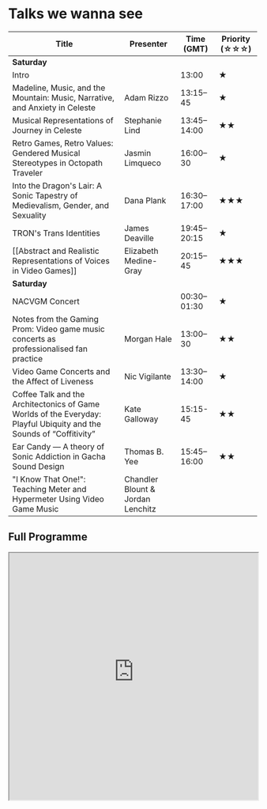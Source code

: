 # Talks we wanna see

| Title                                                                                                               | Presenter             | Time (GMT)  | Priority (☆☆☆) |
| ------------------------------------------------------------------------------------------------------------------- | --------------------- | ----------- | -------------- |
| **Saturday**                                                                                                        |                       |             |                |
| Intro                                                                                                               |                       | 13:00       | ★              |
| Madeline, Music, and the Mountain: Music, Narrative, and Anxiety in Celeste                                         | Adam Rizzo            | 13:15–45    | ★              |
| Musical Representations of Journey in Celeste                                                                       | Stephanie Lind        | 13:45–14:00 | ★★             |
| Retro Games, Retro Values: Gendered Musical Stereotypes in Octopath Traveler                                        | Jasmin Limqueco       | 16:00–30    | ★              |
| Into the Dragon's Lair: A Sonic Tapestry of Medievalism, Gender, and Sexuality                                      | Dana Plank            | 16:30–17:00 | ★★★            |
| TRON's Trans Identities                                                                                             | James Deaville        | 19:45–20:15 | ★              |
| [[Abstract and Realistic Representations of Voices in Video Games]]                                                 | Elizabeth Medine-Gray | 20:15–45    | ★★★            |
| **Saturday**                                                                                                        |                       |             |                |
| NACVGM Concert                                                                                                      |                       | 00:30–01:30 | ★              |
| Notes from the Gaming Prom: Video game music concerts as professionalised fan practice                              | Morgan Hale           | 13:00–30    | ★★             |
| Video Game Concerts and the Affect of Liveness                                                                      | Nic Vigilante         | 13:30–14:00 | ★              |
| Coffee Talk and the Architectonics of Game Worlds of the Everyday: Playful Ubiquity and the Sounds of “Coffitivity” | Kate Galloway         | 15:15-45    | ★★             |
| Ear Candy — A theory of Sonic Addiction in Gacha Sound Design                                                       | Thomas B. Yee         | 15:45–16:00 | ★★             |
| "I Know That One!": Teaching Meter and Hypermeter Using Video Game Music                                            | Chandler Blount & Jordan Lenchitz                      |             |                |

## Full Programme

<iframe src=https://vgmconference.weebly.com/2023-program.html width=100% height=500></iframe>
